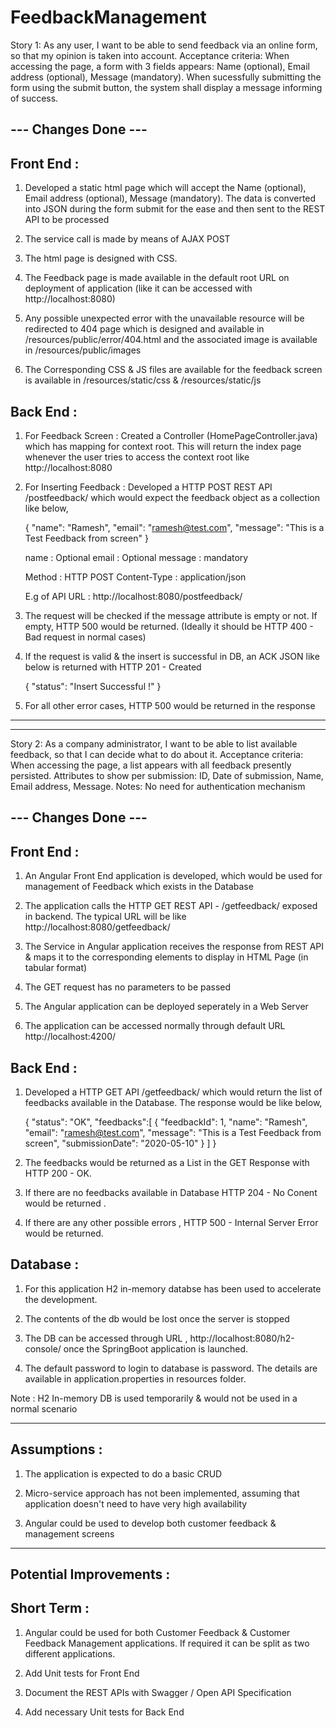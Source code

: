 # FeedbackManagement

Story 1: As any user, I want to be able to send feedback via an online form, so that my opinion is taken into account.
Acceptance criteria:
When accessing the page, a form with 3 fields appears: Name (optional), Email address (optional), Message
(mandatory).
When sucessfully submitting the form using the submit button, the system shall display a message informing of success.



--- Changes Done ---
--------------

Front End :
-----------

1. Developed a static html page which will accept the Name (optional), Email address (optional), Message (mandatory). 
   The data is converted into JSON during the form submit for the ease and then sent to the REST API to be processed

2. The service call is made by means of AJAX POST

3. The html page is designed with CSS. 

4. The Feedback page is made available in the default root URL on deployment of application (like it can be accessed with http://localhost:8080)

5. Any possible unexpected error with the unavailable resource will be redirected to 404 page which is designed and available in /resources/public/error/404.html
   and the associated image is available in /resources/public/images

6. The Corresponding CSS & JS files are available for the feedback screen is available in /resources/static/css & /resources/static/js


Back End :
----------

1. For Feedback Screen : Created a Controller (HomePageController.java) which has mapping for context root. This will return the index page whenever the user 
   tries to access the context root like http://localhost:8080

2. For Inserting Feedback : Developed a HTTP POST REST API /postfeedback/ which would expect the feedback object as a collection like below,

   {
    "name": "Ramesh",
    "email": "ramesh@test.com",
    "message": "This is a Test Feedback from screen"
   }


   name : Optional
   email : Optional
   message : mandatory

   Method : HTTP POST
   Content-Type : application/json

   E.g of API URL : http://localhost:8080/postfeedback/

3. The request will be checked if the message attribute is empty or not. If empty, HTTP 500 would be returned. (Ideally it should be HTTP
   400 - Bad request in normal cases)
   
4. If the request is valid & the insert is successful in DB, an ACK JSON like below is returned with HTTP 201 - Created 

    {
     "status": "Insert Successful !"
    }


5. For all other error cases, HTTP 500 would be returned in the response

_______________________________________________________________________________________________________________________________________
_______________________________________________________________________________________________________________________________________

Story 2: As a company administrator, I want to be able to list available feedback, so that I can decide what to do about it.
Acceptance criteria:
When accessing the page, a list appears with all feedback presently persisted. Attributes to show per submission: ID,
Date of submission, Name, Email address, Message.
Notes:
No need for authentication mechanism

--- Changes Done ---
--------------

Front End :
-----------

1. An Angular Front End application is developed, which would be used for management of Feedback which exists in the Database

2. The application calls the HTTP GET REST API - /getfeedback/ exposed in backend. The typical URL will be like        http://localhost:8080/getfeedback/

3. The Service in Angular application receives the response from REST API & maps it to the corresponding elements to display in HTML Page (in tabular format)

4. The GET request has no parameters to be passed

5. The Angular application can be deployed seperately in a Web Server

6. The application can be accessed normally through default URL http://localhost:4200/

Back End :
----------

1. Developed a HTTP GET API /getfeedback/ which would return the list of feedbacks available in the Database. The response would be like below,

    {
     "status": "OK",
     "feedbacks":[
        {
         "feedbackId": 1,
         "name": "Ramesh",
         "email": "ramesh@test.com",
         "message": "This is a Test Feedback from screen",
         "submissionDate": "2020-05-10"
       }
      ]
    }
    
2. The feedbacks would be returned as a List in the GET Response with HTTP 200 - OK.

3. If there are no feedbacks available in Database HTTP 204 - No Conent would be returned .

4. If there are any other possible errors , HTTP 500 - Internal Server Error would be returned.



Database :
----------

1. For this application H2 in-memory databse has been used to accelerate the development.

2. The contents of the db would be lost once the server is stopped

3. The DB can be accessed through URL , http://localhost:8080/h2-console/ once the SpringBoot application is launched.

4. The default password to login to database is password. The details are available in application.properties in resources folder.

Note : H2 In-memory DB is used temporarily & would not be used in a normal scenario


_______________________________________________________________________________________________________________________________________


Assumptions :
------------

1. The application is expected to do a basic CRUD

2. Micro-service approach has not been implemented, assuming that application doesn't need to have very high availability

3. Angular could be used to develop both customer feedback & management screens


_______________________________________________________________________________________________________________________________________

Potential Improvements :
------------------------

Short Term :
------------

1. Angular could be used for both Customer Feedback & Customer Feedback Management applications. If required it can be split as two different applications.

2. Add Unit tests for Front End

3. Document the REST APIs with Swagger / Open API Specification

4. Add necessary Unit tests for Back End

